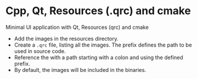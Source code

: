 # Cpp, Qt, Resources (.qrc) and cmake

Minimal UI application with Qt, Resources (qrc) and cmake

- Add the images in the resources directory.
- Create a `.qrc` file, listing all the images. The prefix defines the path to be used in source code.
- Reference the with a path starting with a colon and using the defined prefix.
- By default, the images will be included in the binaries.
